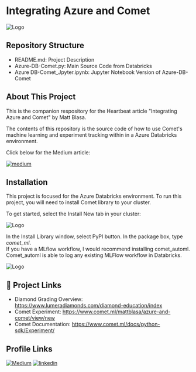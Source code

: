 
# Integrating Azure and Comet 


![Logo](https://i.ibb.co/vHNXVFb/9e52caaa2de099bd1b1ba9616e497f58.jpg)


## Repository Structure
* README.md: Project Description
* Azure-DB-Comet.py: Main Source Code from Databricks 
* Azure DB-Comet_Jpyter.ipynb: Jupyter Notebook Version of Azure-DB-Comet
## About This Project

This is the companion respository for the Heartbeat article "Integrating Azure and Comet"
by Matt Blasa.  

The contents of this repository is the source code of how to use Comet's machine learning
and experiment tracking within in a Azure Databricks environment.

Click below for the Medium article: 

[![medium](https://img.shields.io/badge/Medium_Article-000?style=for-the-badge&logo=ko-fi&logoColor=white)](https://katherinempeterson.com/)


## Installation

This project is focused for the Azure Databricks environment. 
To run this project, you will need to install Comet library to your cluster.

To get started, select the Install New tab in your cluster:

![Logo](https://cdn-images-1.medium.com/max/640/1*7XSXE1druNLR7afGyeQvJQ.png)

In the Install Library window, select PyPI button. In the package box, type <i>comet_ml</i>.
<br>
If you have a MLflow workflow, I would recommend installing comet_automl. Comet_automl
is able to log any existing MLFlow workflow in Databricks. 

![Logo](https://cdn-images-1.medium.com/max/640/1*e_TkO3CyTjb4ks-yBBJjSQ.png)


## 🔗  Project Links

* Diamond Grading Overview: https://www.lumeradiamonds.com/diamond-education/index
* Comet Experiment: https://www.comet.ml/mattblasa/azure-and-comet/view/new
* Comet Documentation: https://www.comet.ml/docs/python-sdk/Experiment/


## Profile Links
[![Medium](https://img.shields.io/badge/Medium-12100E?style=for-the-badge&logo=medium&logoColor=white)](https://blaza.medium.com/)
[![linkedin](https://img.shields.io/badge/linkedin-0A66C2?style=for-the-badge&logo=linkedin&logoColor=white)](https://www.linkedin.com/in/mblasa/)


